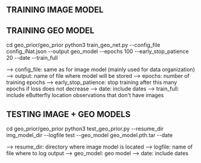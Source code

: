 ## TRAINING IMAGE MODEL ##


## TRAINING GEO MODEL ##

cd geo_prior/geo_prior
python3 train_geo_net.py --config_file config_iNat.json --output geo_model --epochs 100 --early_stop_patience 20 --date --train_full

--> config_file: same as for image model (mainly used for data organization)
--> output: name of file where model will be stored
--> epochs: number of training epochs
--> early_stop_patience: stop training after this many epochs if loss does not decrease
--> date: include dates
--> train_full: include eButterfly location observations that don't have images

## TESTING IMAGE + GEO MODELS ##

cd geo_prior/geo_prior
python3 test_geo_prior.py --resume_dir img_model_dir --logfile test --geo_model geo_model.pth.tar --date

--> resume_dir: directory where image model is located
--> logfile: name of file where to log output
--> geo_model: geo model
--> date: include dates
